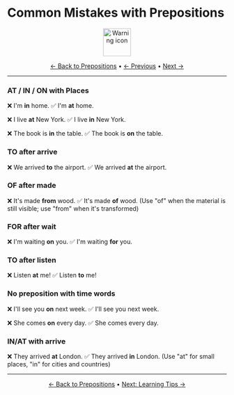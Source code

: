 # Common Mistakes with Prepositions

<div align="center">
  <img src="https://cdn.jsdelivr.net/gh/twitter/twemoji@14.0.2/assets/72x72/26a0.png" alt="Warning icon" width="64">
</div>

<div align="center">

[← Back to Prepositions](./README.md) • [← Previous](06-verb-combinations.md) • [Next →](08-learning-tips.md)

</div>

---


### AT / IN / ON with Places

❌ I'm **in** home. ✅ I'm **at** home.

❌ I live **at** New York. ✅ I live **in** New York.

❌ The book is **in** the table. ✅ The book is **on** the table.

### TO after arrive

❌ We arrived **to** the airport. ✅ We arrived **at** the airport.

### OF after made

❌ It's made **from** wood. ✅ It's made **of** wood.
(Use "of" when the material is still visible; use "from" when it's transformed)

### FOR after wait

❌ I'm waiting **on** you. ✅ I'm waiting **for** you.

### TO after listen

❌ Listen **at** me! ✅ Listen **to** me!

### No preposition with time words

❌ I'll see you **on** next week. ✅ I'll see you next week.

❌ She comes **on** every day. ✅ She comes every day.

### IN/AT with arrive

❌ They arrived **at** London. ✅ They arrived **in** London.
(Use "at" for small places, "in" for cities and countries)

---

<div align="center">

[← Back to Prepositions](./README.md) • [Next: Learning Tips →](08-learning-tips.md)

</div>
